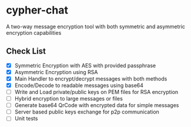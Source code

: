 # cypher-chat
A two-way message encryption tool with both symmetric and asymmetric encryption capabilities


## Check List

- [x] Symmetric Encryption with AES with provided passphrase
- [x] Asymmetric Encryption using RSA
- [x] Main Handler to encrypt/decrypt messages with both methods
- [x] Encode/Decode to readable messages using base64
- [ ] Write and Load private/public keys on PEM files for RSA encryption 
- [ ] Hybrid encryption to large messages or files
- [ ] Generate base64 QrCode with encrypted data for simple messages
- [ ] Server based public keys exchange for p2p communication
- [ ] Unit tests